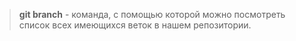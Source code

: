 > **git branch** - команда, с помощью которой можно посмотреть список всех имеющихся веток в нашем репозитории.